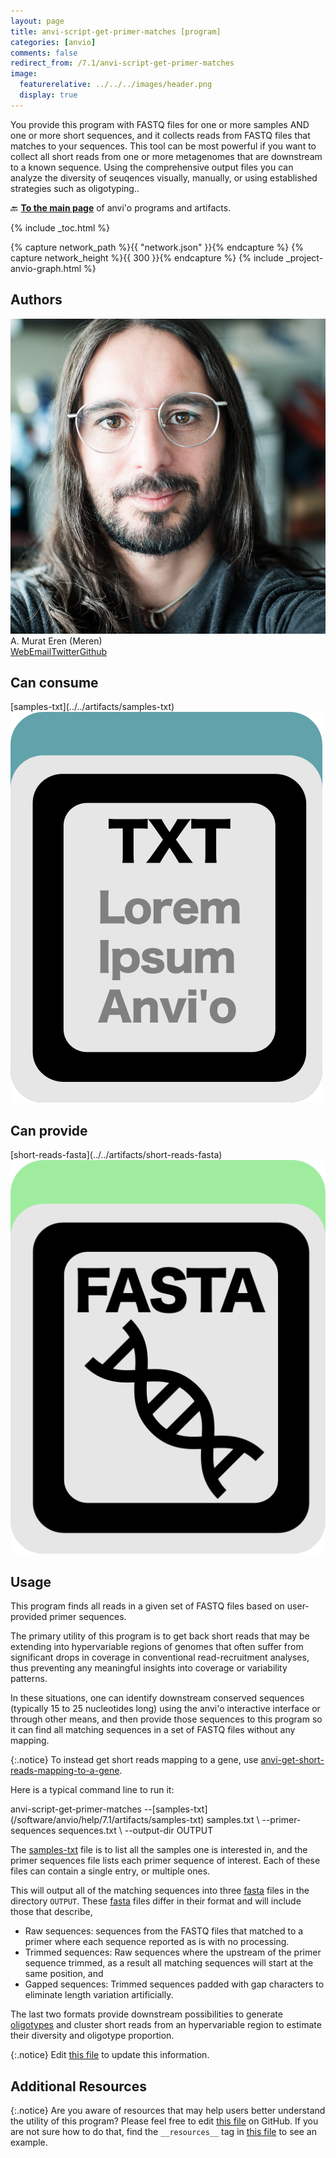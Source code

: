 ```yaml
---
layout: page
title: anvi-script-get-primer-matches [program]
categories: [anvio]
comments: false
redirect_from: /7.1/anvi-script-get-primer-matches
image:
  featurerelative: ../../../images/header.png
  display: true
---
```


You provide this program with FASTQ files for one or more samples AND one or more short sequences, and it collects reads from FASTQ files that matches to your sequences. This tool can be most powerful if you want to collect all short reads from one or more metagenomes that are downstream to a known sequence. Using the comprehensive output files you can analyze the diversity of seuqences visually, manually, or using established strategies such as oligotyping..

🔙 **[To the main page](../../)** of anvi'o programs and artifacts.


{% include _toc.html %}
<div id="svg" class="subnetwork"></div>
{% capture network_path %}{{ "network.json" }}{% endcapture %}
{% capture network_height %}{{ 300 }}{% endcapture %}
{% include _project-anvio-graph.html %}


## Authors

<div class="page-author"><div class="page-author-info"><div class="page-person-photo"><img class="page-person-photo-img" src="../../images/authors/meren.jpg" /></div><div class="page-person-info-box"><span class="page-author-name">A. Murat Eren (Meren)</span><div class="page-author-social-box"><a href="http://meren.org" class="person-social" target="_blank"><i class="fa fa-fw fa-home"></i>Web</a><a href="mailto:a.murat.eren@gmail.com" class="person-social" target="_blank"><i class="fa fa-fw fa-envelope-square"></i>Email</a><a href="http://twitter.com/merenbey" class="person-social" target="_blank"><i class="fa fa-fw fa-twitter-square"></i>Twitter</a><a href="http://github.com/meren" class="person-social" target="_blank"><i class="fa fa-fw fa-github"></i>Github</a></div></div></div></div>



## Can consume


<p style="text-align: left" markdown="1"><span class="artifact-r">[samples-txt](../../artifacts/samples-txt) <img src="../../images/icons/TXT.png" class="artifact-icon-mini" /></span></p>


## Can provide


<p style="text-align: left" markdown="1"><span class="artifact-p">[short-reads-fasta](../../artifacts/short-reads-fasta) <img src="../../images/icons/FASTA.png" class="artifact-icon-mini" /></span></p>


## Usage


This program finds all reads in a given set of FASTQ files based on user-provided primer sequences.

The primary utility of this program is to get back short reads that may be extending into hypervariable regions of genomes that often suffer from significant drops in coverage in conventional read-recruitment analyses, thus preventing any meaningful insights into coverage or variability patterns.

In these situations, one can identify downstream conserved sequences (typically 15 to 25 nucleotides long) using the anvi'o interactive interface or through other means, and then provide those sequences to this program so it can find all matching sequences in a set of FASTQ files without any mapping.

{:.notice}
To instead get short reads mapping to a gene, use <span class="artifact-n">[anvi-get-short-reads-mapping-to-a-gene](/software/anvio/help/7.1/programs/anvi-get-short-reads-mapping-to-a-gene)</span>.

Here is a typical command line to run it:

<div class="codeblock" markdown="1">
anvi&#45;script&#45;get&#45;primer&#45;matches &#45;&#45;<span class="artifact&#45;n">[samples&#45;txt](/software/anvio/help/7.1/artifacts/samples&#45;txt)</span> samples.txt  \
                               &#45;&#45;primer&#45;sequences sequences.txt \
                               &#45;&#45;output&#45;dir OUTPUT
</div>

The <span class="artifact-n">[samples-txt](/software/anvio/help/7.1/artifacts/samples-txt)</span> file is to list all the samples one is interested in, and the primer sequences file lists each primer sequence of interest. Each of these files can contain a single entry, or multiple ones.

This will output all of the matching sequences into three <span class="artifact-n">[fasta](/software/anvio/help/7.1/artifacts/fasta)</span> files in the directory `OUTPUT`. These <span class="artifact-n">[fasta](/software/anvio/help/7.1/artifacts/fasta)</span> files differ in their format and will include those that describe,

* Raw sequences: sequences from the FASTQ files that matched to a primer where each sequence reported as is with no processing.
* Trimmed sequences: Raw sequences where the upstream of the primer sequence trimmed, as a result all matching sequences will start at the same position, and
* Gapped sequences: Trimmed sequences padded with gap characters to eliminate length variation artificially.

The last two formats provide downstream possibilities to generate <span class="artifact-n">[oligotypes](/software/anvio/help/7.1/artifacts/oligotypes)</span> and cluster short reads from an hypervariable region to estimate their diversity and oligotype proportion. 


{:.notice}
Edit [this file](https://github.com/merenlab/anvio/tree/master/anvio/docs/programs/anvi-script-get-primer-matches.md) to update this information.


## Additional Resources



{:.notice}
Are you aware of resources that may help users better understand the utility of this program? Please feel free to edit [this file](https://github.com/merenlab/anvio/tree/master/bin/anvi-script-get-primer-matches) on GitHub. If you are not sure how to do that, find the `__resources__` tag in [this file](https://github.com/merenlab/anvio/blob/master/bin/anvi-interactive) to see an example.
